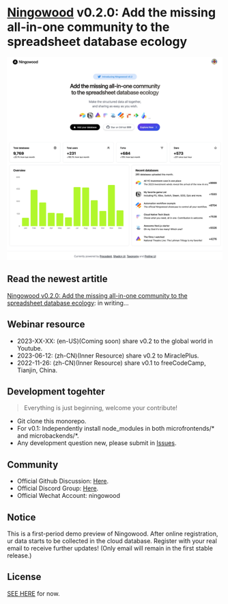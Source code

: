# [Ningowood](http://ningowood) v0.2.0: Add the missing all-in-one community to the spreadsheet database ecology

![](./public/static/showcase-20230604.webp)

## Read the newest artitle

[Ningowood v0.2.0: Add the missing all-in-one community to the spreadsheet database ecology](./blogs/2023-0618-ningowood-v0_2.md): in writing...

## Webinar resource

* 2023-XX-XX: (en-US)(Coming soon) share v0.2 to the global world in Youtube.
* 2023-06-12: (zh-CN)(Inner Resource) share v0.2 to MiraclePlus.
* 2022-11-26: (zh-CN)(Inner Resource) share v0.1 to freeCodeCamp, Tianjin, China.

## Development togehter

> Everything is just beginning, welcome your contribute!

* Git clone this monorepo.
* For v0.1: Independently install node_modules in both microfrontends/* and microbackends/*.
* Any development question new, please submit in [Issues](https://github.com/ningowood/ningowood/issues).

## Community

* Official Github Discussion: [Here](https://github.com/ningowood/ningowood/discussions).
* Official Discord Group: [Here](https://discord.gg/YeZQ8fegmq).
* Official Wechat Account: ningowood

## Notice

This is a first-period demo preview of Ningowood. After online registration, ur data starts to be collected in the cloud database. Register with your real email to receive further updates! (Only email will remain in the first stable release.)

## License

[SEE HERE](./LICENSE) for now.
